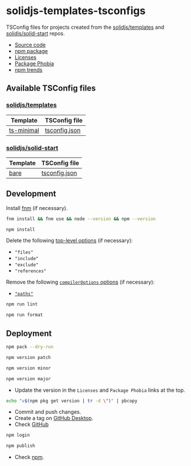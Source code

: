 # solidjs-templates-tsconfigs

TSConfig files for projects created from the [solidjs/templates](https://github.com/solidjs/templates) and [solidjs/solid-start](https://github.com/solidjs/solid-start) repos.

- [Source code](https://github.com/joaopalmeiro/solidjs-templates-tsconfigs)
- [npm package](https://www.npmjs.com/package/solidjs-templates-tsconfigs)
- [Licenses](https://licenses.dev/npm/solidjs-templates-tsconfigs/0.2.0)
- [Package Phobia](https://packagephobia.com/result?p=solidjs-templates-tsconfigs@0.2.0)
- [npm trends](https://npmtrends.com/solidjs-templates-tsconfigs)

## Available TSConfig files

### [solidjs/templates](https://github.com/solidjs/templates/tree/924ee8359dc908c3ca3bd622c0c32dd2d666c78e)

| Template                                                                                                    | TSConfig file                                                                                                                |
| ----------------------------------------------------------------------------------------------------------- | ---------------------------------------------------------------------------------------------------------------------------- |
| [ts-minimal](https://github.com/solidjs/templates/tree/924ee8359dc908c3ca3bd622c0c32dd2d666c78e/ts-minimal) | [tsconfig.json](https://github.com/solidjs/templates/blob/924ee8359dc908c3ca3bd622c0c32dd2d666c78e/ts-minimal/tsconfig.json) |

### [solidjs/solid-start](https://github.com/solidjs/solid-start/tree/v1.0.0-rc.0)

| Template                                                                      | TSConfig file                                                                                        |
| ----------------------------------------------------------------------------- | ---------------------------------------------------------------------------------------------------- |
| [bare](https://github.com/solidjs/solid-start/tree/v1.0.0-rc.0/examples/bare) | [tsconfig.json](https://github.com/solidjs/solid-start/blob/v1.0.0-rc.0/examples/bare/tsconfig.json) |

## Development

Install [fnm](https://github.com/Schniz/fnm) (if necessary).

```bash
fnm install && fnm use && node --version && npm --version
```

```bash
npm install
```

Delete the following [top-level options](https://www.typescriptlang.org/tsconfig#extends) (if necessary):

- `"files"`
- `"include"`
- `"exclude"`
- `"references"`

Remove the following [`compilerOptions` options](https://www.typescriptlang.org/tsconfig) (if necessary):

- [`"paths"`](https://www.typescriptlang.org/tsconfig#paths)

```bash
npm run lint
```

```bash
npm run format
```

## Deployment

```bash
npm pack --dry-run
```

```bash
npm version patch
```

```bash
npm version minor
```

```bash
npm version major
```

- Update the version in the `Licenses` and `Package Phobia` links at the top.

```bash
echo "v$(npm pkg get version | tr -d \")" | pbcopy
```

- Commit and push changes.
- Create a tag on [GitHub Desktop](https://github.blog/2020-05-12-create-and-push-tags-in-the-latest-github-desktop-2-5-release/).
- Check [GitHub](https://github.com/joaopalmeiro/solidjs-templates-tsconfigs/tags)

```bash
npm login
```

```bash
npm publish
```

- Check [npm](https://www.npmjs.com/package/solidjs-templates-tsconfigs).
